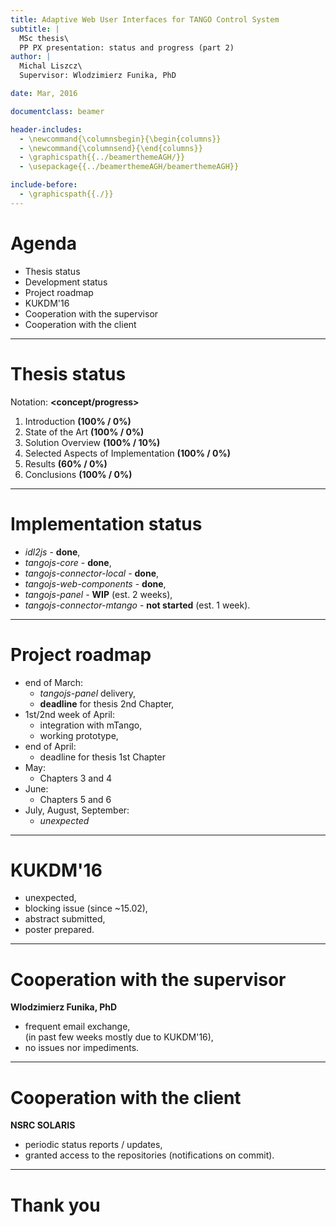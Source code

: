 ```yaml
---
title: Adaptive Web User Interfaces for TANGO Control System
subtitle: |
  MSc thesis\
  PP PX presentation: status and progress (part 2)
author: |
  Michal Liszcz\
  Supervisor: Wlodzimierz Funika, PhD

date: Mar, 2016

documentclass: beamer

header-includes:
  - \newcommand{\columnsbegin}{\begin{columns}}
  - \newcommand{\columnsend}{\end{columns}}
  - \graphicspath{{../beamerthemeAGH/}}
  - \usepackage{{../beamerthemeAGH/beamerthemeAGH}}

include-before:
  - \graphicspath{{./}}
---
```


# Agenda

* Thesis status
* Development status
* Project roadmap
* KUKDM'16
* Cooperation with the supervisor
* Cooperation with the client

---

# Thesis status

Notation: **<concept/progress>**

1. Introduction **(100% / 0%)**
2. State of the Art **(100% / 0%)**
3. Solution Overview **(100% / 10%)**
4. Selected Aspects of Implementation **(100% / 0%)**
5. Results **(60% / 0%)**
6. Conclusions **(100% / 0%)**

---

# Implementation status

* *idl2js* - **done**,
* *tangojs-core* - **done**,
* *tangojs-connector-local* - **done**,
* *tangojs-web-components* - **done**,
* *tangojs-panel* - **WIP** (est. 2 weeks),
* *tangojs-connector-mtango* - **not started** (est. 1 week).

---

# Project roadmap

* end of March:
    * *tangojs-panel* delivery,
    * **deadline** for thesis 2nd Chapter,
* 1st/2nd week of April:
    * integration with mTango,
    * working prototype,
* end of April:
    * deadline for thesis 1st Chapter
* May:
    * Chapters 3 and 4
* June:
    * Chapters 5 and 6
* July, August, September:
    * *unexpected*

---

# KUKDM'16

* unexpected,
* blocking issue (since ~15.02),
* abstract submitted,
* poster prepared.

---

# Cooperation with the supervisor

**Wlodzimierz Funika, PhD**

* frequent email exchange,  
  (in past few weeks mostly due to KUKDM'16),
* no issues nor impediments.

---

# Cooperation with the client

**NSRC SOLARIS**

* periodic status reports / updates,
* granted access to the repositories (notifications on commit).

---

# Thank you
